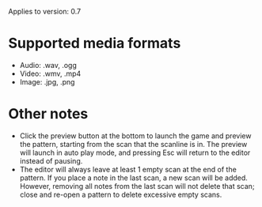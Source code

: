 Applies to version: 0.7

# Supported media formats
* Audio: .wav, .ogg
* Video: .wmv, .mp4
* Image: .jpg, .png

# Other notes

* Click the preview button at the bottom to launch the game and preview the pattern, starting from the scan that the scanline is in. The preview will launch in auto play mode, and pressing Esc will return to the editor instead of pausing.
* The editor will always leave at least 1 empty scan at the end of the pattern. If you place a note in the last scan, a new scan will be added. However, removing all notes from the last scan will not delete that scan; close and re-open a pattern to delete excessive empty scans.
